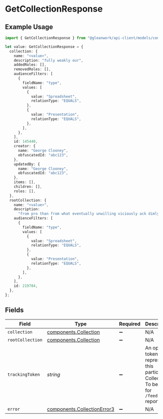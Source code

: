 # GetCollectionResponse

## Example Usage

```typescript
import { GetCollectionResponse } from "@gleanwork/api-client/models/components";

let value: GetCollectionResponse = {
  collection: {
    name: "<value>",
    description: "fully weakly our",
    addedRoles: [],
    removedRoles: [],
    audienceFilters: [
      {
        fieldName: "type",
        values: [
          {
            value: "Spreadsheet",
            relationType: "EQUALS",
          },
          {
            value: "Presentation",
            relationType: "EQUALS",
          },
        ],
      },
    ],
    id: 145440,
    creator: {
      name: "George Clooney",
      obfuscatedId: "abc123",
    },
    updatedBy: {
      name: "George Clooney",
      obfuscatedId: "abc123",
    },
    items: [],
    children: [],
    roles: [],
  },
  rootCollection: {
    name: "<value>",
    description:
      "from pro than from what eventually unwilling viciously ack dimly",
    audienceFilters: [
      {
        fieldName: "type",
        values: [
          {
            value: "Spreadsheet",
            relationType: "EQUALS",
          },
          {
            value: "Presentation",
            relationType: "EQUALS",
          },
        ],
      },
    ],
    id: 219784,
  },
};
```

## Fields

| Field                                                                                             | Type                                                                                              | Required                                                                                          | Description                                                                                       |
| ------------------------------------------------------------------------------------------------- | ------------------------------------------------------------------------------------------------- | ------------------------------------------------------------------------------------------------- | ------------------------------------------------------------------------------------------------- |
| `collection`                                                                                      | [components.Collection](../../models/components/collection.md)                                    | :heavy_minus_sign:                                                                                | N/A                                                                                               |
| `rootCollection`                                                                                  | [components.Collection](../../models/components/collection.md)                                    | :heavy_minus_sign:                                                                                | N/A                                                                                               |
| `trackingToken`                                                                                   | *string*                                                                                          | :heavy_minus_sign:                                                                                | An opaque token that represents this particular Collection. To be used for `/feedback` reporting. |
| `error`                                                                                           | [components.CollectionError3](../../models/components/collectionerror3.md)                        | :heavy_minus_sign:                                                                                | N/A                                                                                               |